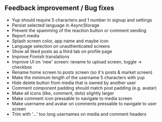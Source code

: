## Feedback improvement / Bug fixes
- Yup should require 5 characters and 1 number in signup and settings
- Persist selected language in AsyncStorage
- Prevent the spamming of the reaction button or comment sending
- Report media
- Splash screen color, app name and maybe icon
- Language selection on unauthenticated screens
- Show all liked posts as a third tab on profile page
- Improve Finnish translations 
- Improve UI on 'new' screen: rename to upload screen, toggle -> checkbox
- Rename home screen to posts screen (so it's posts & market screen)
- Make the minimum length of the username 5 characters with yup 
- Hide delete button from media that is owned by another user
- Comment component padding should match post padding (e.g. avatar)
- Make all icons (like, comment, dots) slightly larger
- Make comment icon pressable to navigate to media screen
- Make username and avatar on comments pressable to navigate to user screen
- Trim with '...' too long usernames on media and comment headers
